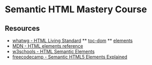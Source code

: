 # Semantic HTML Mastery Course

## Resources

* [whatwg - HTML Living Standard](https://html.spec.whatwg.org/multipage/)
** [toc-dom](https://html.spec.whatwg.org/multipage/#toc-dom)
** [elements](https://html.spec.whatwg.org/multipage/dom.html#elements)
* [MDN - HTML elements reference](https://developer.mozilla.org/en-US/docs/Web/HTML/Element)
* [w3schools - HTML Semantic Elements](https://www.w3schools.com/html/html5_semantic_elements.asp)
* [freecodecamp - Semantic HTML5 Elements Explained](https://www.freecodecamp.org/news/semantic-html5-elements/)